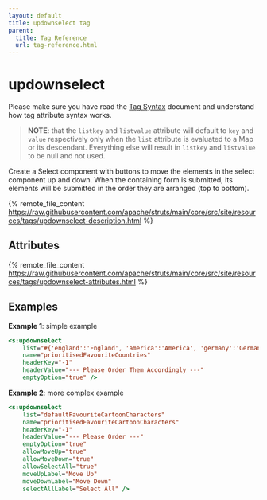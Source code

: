 ```yaml
---
layout: default
title: updownselect tag
parent:
  title: Tag Reference
  url: tag-reference.html
---
```


# updownselect

Please make sure you have read the [Tag Syntax](tag-syntax) document and understand how tag attribute syntax works.

> **NOTE**: that the `listkey` and `listvalue` attribute will default to `key` and `value` respectively only when 
> the `list` attribute is evaluated to a Map or its descendant. Everything else will result in `listkey` and `listvalue`
> to be null and not used.

Create a Select component with buttons to move the elements in the select component up and down. When the containing
form is submitted, its elements will be submitted in the order they are arranged (top to bottom).

{% remote_file_content https://raw.githubusercontent.com/apache/struts/main/core/src/site/resources/tags/updownselect-description.html %}

## Attributes

{% remote_file_content https://raw.githubusercontent.com/apache/struts/main/core/src/site/resources/tags/updownselect-attributes.html %}

## Examples

**Example 1**: simple example

```jsp
<s:updownselect
    list="#{'england':'England', 'america':'America', 'germany':'Germany'}"
    name="prioritisedFavouriteCountries"
    headerKey="-1"
    headerValue="--- Please Order Them Accordingly ---"
    emptyOption="true" />
```
 
**Example 2**: more complex example

```jsp
<s:updownselect
    list="defaultFavouriteCartoonCharacters"
    name="prioritisedFavouriteCartoonCharacters"
    headerKey="-1"
    headerValue="--- Please Order ---"
    emptyOption="true"
    allowMoveUp="true"
    allowMoveDown="true"
    allowSelectAll="true"
    moveUpLabel="Move Up"
    moveDownLabel="Move Down"
    selectAllLabel="Select All" />
```
